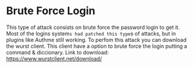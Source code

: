 # Brute Force Login
This type of attack consists on brute force the password login to get it.
Most of the logins system`s had patched this type`s of attacks, but in plugins like Authme still working.
To perfom this attack you can download the wurst client.
This client have a option to brute force the login putting a command & diccionary.
Link to download: https://www.wurstclient.net/download/

